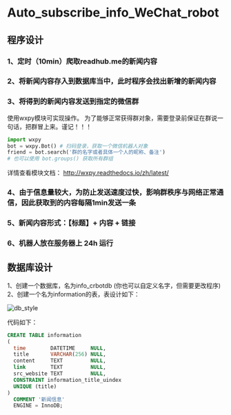 # Auto_subscribe_info_WeChat_robot

## 程序设计
### 1、定时（10min）爬取readhub.me的新闻内容

### 2、将新闻内容存入到数据库当中，此时程序会找出新增的新闻内容

### 3、将得到的新闻内容发送到指定的微信群
使用wxpy模块可实现操作。
为了能够正常获得群对象，需要登录前保证在群说一句话，把群冒上来。谨记！！！

```python
import wxpy
bot = wxpy.Bot() # 扫码登录，获取一个微信机器人对象
friend = bot.search('群的名字或者具体一个人的昵称、备注')
# 也可以使用 bot.groups() 获取所有群组
```
详情查看模块文档：
http://wxpy.readthedocs.io/zh/latest/

### 4、由于信息量较大，为防止发送速度过快，影响群秩序与网络正常通信，因此获取到的内容每隔1min发送一条

### 5、新闻内容形式：【标题】+ 内容 + 链接

### 6、机器人放在服务器上 24h 运行


## 数据库设计
1、创建一个数据库，名为info_crbotdb (你也可以自定义名字，但需要更改程序)
2、创建一个名为information的表，表设计如下：

![db_style](https://raw.githubusercontent.com/Mr-YYM/Auto_subscribe_info_WeChat_robot/master/db_style.png)

代码如下：

```sql
CREATE TABLE information
(
  time        DATETIME     NULL,
  title       VARCHAR(256) NULL,
  content     TEXT         NULL,
  link        TEXT         NULL,
  src_website TEXT         NULL,
  CONSTRAINT information_title_uindex
  UNIQUE (title)
)
  COMMENT '新闻信息'
  ENGINE = InnoDB;
```

